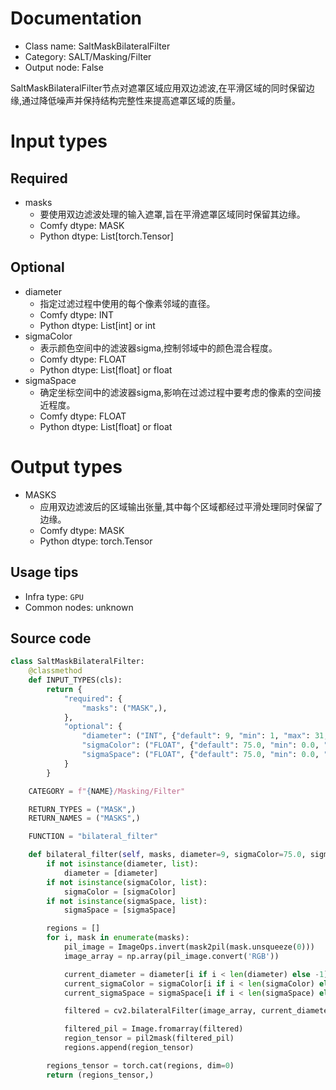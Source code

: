 
# Documentation
- Class name: SaltMaskBilateralFilter
- Category: SALT/Masking/Filter
- Output node: False

SaltMaskBilateralFilter节点对遮罩区域应用双边滤波,在平滑区域的同时保留边缘,通过降低噪声并保持结构完整性来提高遮罩区域的质量。

# Input types
## Required
- masks
    - 要使用双边滤波处理的输入遮罩,旨在平滑遮罩区域同时保留其边缘。
    - Comfy dtype: MASK
    - Python dtype: List[torch.Tensor]
## Optional
- diameter
    - 指定过滤过程中使用的每个像素邻域的直径。
    - Comfy dtype: INT
    - Python dtype: List[int] or int
- sigmaColor
    - 表示颜色空间中的滤波器sigma,控制邻域中的颜色混合程度。
    - Comfy dtype: FLOAT
    - Python dtype: List[float] or float
- sigmaSpace
    - 确定坐标空间中的滤波器sigma,影响在过滤过程中要考虑的像素的空间接近程度。
    - Comfy dtype: FLOAT
    - Python dtype: List[float] or float

# Output types
- MASKS
    - 应用双边滤波后的区域输出张量,其中每个区域都经过平滑处理同时保留了边缘。
    - Comfy dtype: MASK
    - Python dtype: torch.Tensor


## Usage tips
- Infra type: `GPU`
- Common nodes: unknown


## Source code
```python
class SaltMaskBilateralFilter:
    @classmethod
    def INPUT_TYPES(cls):
        return {
            "required": {
                "masks": ("MASK",),
            },
            "optional": {
                "diameter": ("INT", {"default": 9, "min": 1, "max": 31, "step": 1}),
                "sigmaColor": ("FLOAT", {"default": 75.0, "min": 0.0, "max": 200.0, "step": 0.1}),
                "sigmaSpace": ("FLOAT", {"default": 75.0, "min": 0.0, "max": 200.0, "step": 0.1}),
            }
        }

    CATEGORY = f"{NAME}/Masking/Filter"

    RETURN_TYPES = ("MASK",)
    RETURN_NAMES = ("MASKS",)

    FUNCTION = "bilateral_filter"

    def bilateral_filter(self, masks, diameter=9, sigmaColor=75.0, sigmaSpace=75.0):
        if not isinstance(diameter, list):
            diameter = [diameter]
        if not isinstance(sigmaColor, list):
            sigmaColor = [sigmaColor]
        if not isinstance(sigmaSpace, list):
            sigmaSpace = [sigmaSpace]

        regions = []
        for i, mask in enumerate(masks):
            pil_image = ImageOps.invert(mask2pil(mask.unsqueeze(0)))
            image_array = np.array(pil_image.convert('RGB'))

            current_diameter = diameter[i if i < len(diameter) else -1]
            current_sigmaColor = sigmaColor[i if i < len(sigmaColor) else -1]
            current_sigmaSpace = sigmaSpace[i if i < len(sigmaSpace) else -1]

            filtered = cv2.bilateralFilter(image_array, current_diameter, current_sigmaColor, current_sigmaSpace)

            filtered_pil = Image.fromarray(filtered)
            region_tensor = pil2mask(filtered_pil)
            regions.append(region_tensor)

        regions_tensor = torch.cat(regions, dim=0)
        return (regions_tensor,)

```
